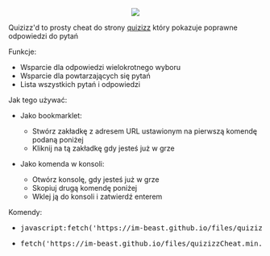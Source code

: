 <p align="center"> <img src="https://imgur.com/KvQPIyK.png"> </p>

Quizizz'd to prosty cheat do strony [quizizz](https://quizizz.com) który pokazuje poprawne odpowiedzi do pytań </h1>

Funkcje:
 * Wsparcie dla odpowiedzi wielokrotnego wyboru
 * Wsparcie dla powtarzających się pytań
 * Lista wszystkich pytań i odpowiedzi

Jak tego używać:
* Jako bookmarklet:
  * Stwórz zakładkę z adresem URL ustawionym na pierwszą komendę podaną poniżej
  * Kliknij na tą zakładkę gdy jesteś już w grze
 
* Jako komenda w konsoli:
  * Otwórz konsolę, gdy jesteś już w grze
  * Skopiuj drugą komendę poniżej
  * Wklej ją do konsoli i zatwierdź enterem
 
Komendy:
 * <pre>javascript:fetch('https://im-beast.github.io/files/quizizzCheat.min.js').then(response=>response.text().then(text=>eval(text)))</pre>
 * <pre>fetch('https://im-beast.github.io/files/quizizzCheat.min.js').then(response=>response.text().then(text=>eval(text)))</pre>
